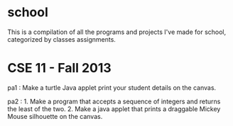 school
======

This is a compilation of all the programs and projects I've made for school, categorized by classes assignments.

CSE 11 - Fall 2013
==================

pa1 : Make a turtle Java applet print your student details on the canvas.

pa2 : 1. Make a program that accepts a sequence of integers and returns the least of the two.
      2. Make a java applet that prints a draggable Mickey Mouse silhouette on the canvas.

